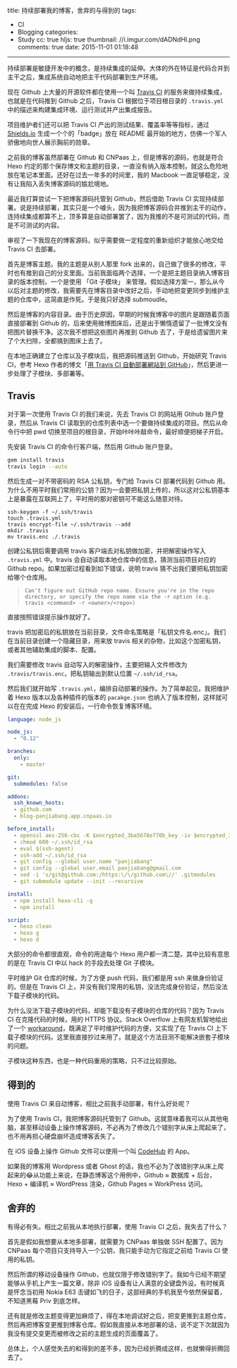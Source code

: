 title: 持续部署我的博客，舍弃的与得到的
tags:
  - CI
  - Blogging
categories:
  - Study
cc: true
hljs: true
thumbnail: //i.imgur.com/dADNdHI.png
comments: true
date: 2015-11-01 01:18:48
---


持续部署是敏捷开发中的概念，是持续集成的延伸。大体的外在特征是代码合并到主干之后，集成系统自动地把主干代码部署到生产环境。

现在 Github 上大量的开源软件都在使用一个叫 [Travis CI][1] 的服务来做持续集成，也就是在代码推到 Github 之后，Travis CI 根据位于项目根目录的 `.travis.yml` 中的描述来构建集成环境、运行测试并产出集成报告。

<!-- more -->

项目维护者们还可以把 Travis CI 产出的测试结果、覆盖率等等指标，通过 [Shields.io][2] 生成一个个的「badge」放在 README 最开始的地方，仿佛一个军人骄傲地向世人展示胸前的勋章。

之前我的博客虽然部署在 Github 和 CNPaas 上，但是博客的源码，也就是符合 Hexo 约定的那个保存博文和主题的目录，一直没有纳入版本控制，就这么危险地放在笔记本里面。还好在过去一年多的时间里，我的 Macbook 一直足够稳定，没有让我陷入丢失博客源码的尴尬境地。

最近我打算尝试一下把博客源码托管到 Github，然后借助 Travis CI 实现持续部署。说是持续部署，其实只是一个噱头，因为我把博客源码合并推到主干的动作，连持续集成都算不上，顶多算是自动部署罢了，因为我推的不是可测试的代码，而是不可测试的内容。

审视了一下我现在的博客源码，似乎需要做一定程度的重新组织才能放心地交给 Travis CI 去部署。

首先是博客主题。我的主题是从别人那里 fork 出来的，自己做了很多的修改，平时也有推到自己的分支里面。当前我面临两个选择，一个是把主题目录纳入博客目录的版本控制，一个是使用 「Git 子模块」 来管理。假如选择方案一，那么从今以后对主题的修改，我需要先在博客目录中改好之后，手动地把变更同步到维护主题的仓库中，这简直是作死。于是我只好选择 submoudle。

然后是博客的内容目录。由于历史原因，早期的时候我博客中的图片是跟随着页面直接部署到 Github 的，后来使用微博图床后，还是出于懒惰遗留了一批博文没有把图片替换干净。这次我不想把这些图片再推到 Github 去了，于是给遗留图片来了个大扫除，全都搞到图床上去了。

在本地正确建立了仓库以及子模块后，我把源码推送到 Github，开始研究 Travis CI，参考 Hexo
作者的博文「[用 Travis CI 自動部署網站到 GitHub][3]」，然后更进一步处理了子模块、多部署等。

## Travis

对于第一次使用 Travis CI 的我们来说，先去 Travis CI 的网站用 Gtihub 账户登录，然后从 Travis CI 读取到的仓库列表中选一个要做持续集成的项目。然后从命令行中把 pwd 切换至项目的根目录，开始咔咔咔敲命令，最好顺便把梯子开启。

先安装 Travis CI 的命令行客户端，然后用 Github 账户登录。

```bash
gem install travis
travis login --auto
```

然后生成一对不带密码的 RSA 公私钥，专门给 Travis CI 部署代码到 Github 用。为什么不用平时我们常用的公钥？因为一会要把私钥上传的，所以这对公私钥基本上是暴露在互联网上了，平时用的那对密钥可不能这么随意对待。

```
ssh-keygen -f ~/.ssh/travis
touch .travis.yml
travis encrypt-file ~/.ssh/travis --add
mkdir .travis
mv travis.enc ./.travis
```

创建公私钥后需要调用 travis 客户端去对私钥做加密，并把解密操作写入 `.travis.yml` 中。travis 会自动读取本地仓库中的信息，猜测当前项目对应的 Github repo。如果加密过程看到如下错误，说明 travis 猜不出我们要把私钥加密给哪个仓库用。

> `Can't figure out GitHub repo name. Ensure you're in the repo directory, or specify the repo name via the -r option (e.g. travis <command> -r <owner>/<repo>)`

直接按照错误提示操作就好了。

travis 把加密后的私钥放在当前目录，文件命名策略是「私钥文件名.enc」。我们在当前目录创建一个隐藏目录，用来放 travis 相关的杂物，比如这个加密私钥，或者其他辅助集成的脚本、配置。

我们需要修改 travis 自动写入的解密操作，主要把输入文件修改为 `.travis/travis.enc`，把私钥输出到默认位置 `~/.ssh/id_rsa`。

然后我们就开始写 `.travis.yml`，编排自动部署的操作。为了简单起见，我把维护着 Hexo 版本以及各种插件的版本的 `pacakge.json` 也纳入了版本控制，这样就可以在在完成 Hexo 的安装后，一行命令恢复博客环境。

```yaml
language: node_js

node_js:
  - "0.12"

branches:
  only:
    - master

git:
  submodules: false

addons:
  ssh_known_hosts:
  - github.com
  - blog-panjiabang.app.cnpaas.io

before_install:
  - openssl aes-256-cbc -K $encrypted_3ba5678e770b_key -iv $encrypted_3ba5678e770b_iv -in .travis/travis.enc -out ~/.ssh/id_rsa -d
  - chmod 600 ~/.ssh/id_rsa
  - eval $(ssh-agent)
  - ssh-add ~/.ssh/id_rsa
  - git config --global user.name "panjiabang"
  - git config --global user.email panjiabang@gmail.com
  - sed -i 's/git@github.com:/https:\/\/github.com\//' .gitmodules
  - git submodule update --init --recursive

install:
  - npm install hexo-cli -g
  - npm install

script:
  - hexo clean
  - hexo g
  - hexo d

```

大部分的命令都很直观，命令的用途每个 Hexo 用户都一清二楚。其中比较有意思的是在 Travis CI 中以 hack 的手段去处理 Git 子模块。

平时维护 Git 仓库的时候，为了方便 push 代码，我们都是用 ssh 来做身份验证的。但是在 Travis CI 上，并没有我们常用的私钥，没法完成身份验证，然后没法下载子模块的代码。

为什么没法下载子模块的代码，却能下载没有子模块的仓库的代码？因为 Travis CI 在克隆代码的时候，用的 HTTPS 协议。Stack Overflow 上有网友机智地给出了一个 [workaround][4]，既满足了平时维护代码的方便，又实现了在 Travis CI 上下载子模块的代码。这里我直接抄过来用了。就是这个方法目测不能解决嵌套子模块的问题。

子模块这种东西，也是一种代码重用的策略，只不过比较原始。

## 得到的

使用 Travis CI 来自动博客，相比之前我手动部署，有什么好处呢？

为了使用 Travis CI，我把博客源码托管到了 Github。这就意味着我可以从其他电脑，甚至移动设备上操作博客源码，不必再为了修改几个错别字从床上爬起来了，也不用再担心硬盘崩坏造成博客丢失了。

在 iOS 设备上操作 Github 文件可以使用一个叫 [CodeHub][5] 的 App。

如果我的博客用 Wordpress 或者 Ghost 的话，我也不必为了改错别字从床上爬起来的😂从功能上来说，在静态博客这个用例中，Github ≈ 数据库 + 后台，Hexo + 编译机 ≈ WordPress 渲染，Github Pages ≈ WorkPress 访问。

## 舍弃的

有得必有失。相比之前我从本地执行部署，使用 Travis CI 之后，我失去了什么？

首先是假如我想要从本地多部署，就需要为 CNPaas 单独做 SSH 配置了。因为 CNPaas 每个项目只支持导入一个公钥，我只能手动为它指定之前给 Travis CI 使用的私钥。

然后所谓的移动设备操作 Github，也就仅限于修改错别字了。我如今已经不期望能够从手机上产生一篇文章，除非 iOS 设备有让人满意的全键盘外设。有时候真是怀念当初用 Nokia E63 击键如飞的日子，这部经典的手机我至今依然保留着，不知道黑莓 Priv 到底怎样。

还有就是修改主题变得更加麻烦了，得在本地调试好之后，把变更推到主题仓库，然后再把博客变更推到博客仓库。假如我直接从本地部署的话，说不定下次就因为我没有提交变更而被修改之前的主题生成的页面覆盖了。

总体上，个人感觉失去的和得到的差不多，因为已经折腾成这样，也就懒得折腾回去了。


[1]: https://travis-ci.org
[2]: http://shields.io
[3]: http://zespia.tw/blog/2015/01/21/continuous-deployment-to-github-with-travis/
[4]: http://stackoverflow.com/a/24600210/2981813
[5]: http://codehub-app.com

